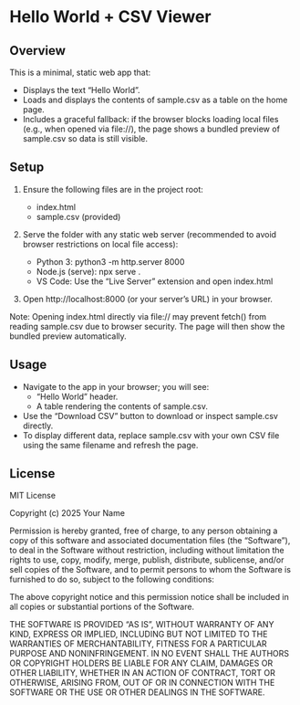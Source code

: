# Hello World + CSV Viewer

## Overview
This is a minimal, static web app that:
- Displays the text “Hello World”.
- Loads and displays the contents of sample.csv as a table on the home page.
- Includes a graceful fallback: if the browser blocks loading local files (e.g., when opened via file://), the page shows a bundled preview of sample.csv so data is still visible.

## Setup
1. Ensure the following files are in the project root:
   - index.html
   - sample.csv (provided)

2. Serve the folder with any static web server (recommended to avoid browser restrictions on local file access):
   - Python 3: python3 -m http.server 8000
   - Node.js (serve): npx serve .
   - VS Code: Use the “Live Server” extension and open index.html

3. Open http://localhost:8000 (or your server’s URL) in your browser.

Note: Opening index.html directly via file:// may prevent fetch() from reading sample.csv due to browser security. The page will then show the bundled preview automatically.

## Usage
- Navigate to the app in your browser; you will see:
  - “Hello World” header.
  - A table rendering the contents of sample.csv.
- Use the “Download CSV” button to download or inspect sample.csv directly.
- To display different data, replace sample.csv with your own CSV file using the same filename and refresh the page.

## License
MIT License

Copyright (c) 2025 Your Name

Permission is hereby granted, free of charge, to any person obtaining a copy of this software and associated documentation files (the “Software”), to deal in the Software without restriction, including without limitation the rights to use, copy, modify, merge, publish, distribute, sublicense, and/or sell copies of the Software, and to permit persons to whom the Software is furnished to do so, subject to the following conditions:

The above copyright notice and this permission notice shall be included in all copies or substantial portions of the Software.

THE SOFTWARE IS PROVIDED “AS IS”, WITHOUT WARRANTY OF ANY KIND, EXPRESS OR IMPLIED, INCLUDING BUT NOT LIMITED TO THE WARRANTIES OF MERCHANTABILITY, FITNESS FOR A PARTICULAR PURPOSE AND NONINFRINGEMENT. IN NO EVENT SHALL THE AUTHORS OR COPYRIGHT HOLDERS BE LIABLE FOR ANY CLAIM, DAMAGES OR OTHER LIABILITY, WHETHER IN AN ACTION OF CONTRACT, TORT OR OTHERWISE, ARISING FROM, OUT OF OR IN CONNECTION WITH THE SOFTWARE OR THE USE OR OTHER DEALINGS IN THE SOFTWARE.